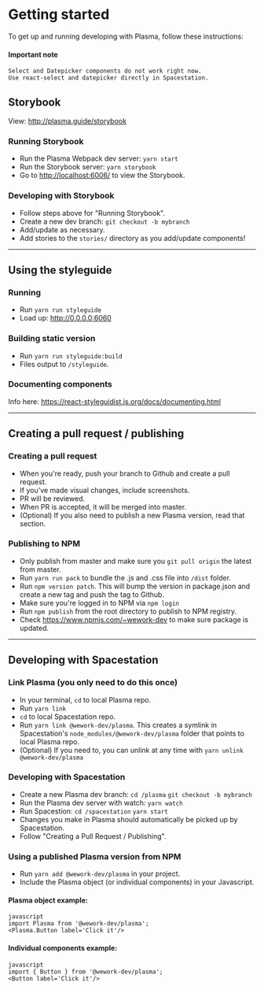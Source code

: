 # Getting started

To get up and running developing with Plasma, follow these instructions:

#### Important note

````
Select and Datepicker components do not work right now.
Use react-select and datepicker directly in Spacestation.
````

## Storybook

View: http://plasma.guide/storybook

### Running Storybook

* Run the Plasma Webpack dev server: `yarn start`
* Run the Storybook server: `yarn storybook`
* Go to [http://localhost:6006/](http://localhost:6006/) to view the Storybook.

### Developing with Storybook

* Follow steps above for "Running Storybook".
* Create a new dev branch: `git checkout -b mybranch`
* Add/update as necessary.
* Add stories to the `stories/` directory as you add/update components!

---

## Using the styleguide

### Running

* Run `yarn run styleguide`
* Load up: http://0.0.0.0:6060

### Building static version

* Run `yarn run styleguide:build`
* Files output to `/styleguide`.

### Documenting components

Info here: https://react-styleguidist.js.org/docs/documenting.html

---

## Creating a pull request / publishing

### Creating a pull request

* When you're ready, push your  branch to Github and create a pull request.
* If you've made visual changes, include screenshots.
* PR will be reviewed.
* When PR is accepted, it will be merged into master.
* (Optional) If you also need to publish a new Plasma version, read that section.

### Publishing to NPM

* Only publish from master and make sure you `git pull origin` the latest from master.
* Run `yarn run pack` to bundle the .js and .css file into `/dist` folder.
* Run `npm version patch`. This will bump the version in package.json and create a new tag and push the tag to Github.
* Make sure you're logged in to NPM via `npm login`
* Run `npm publish` from the root directory to publish to NPM registry.
* Check https://www.npmjs.com/~wework-dev to make sure package is updated.

---

## Developing with Spacestation

### Link Plasma (you only need to do this once)

* In your terminal, `cd` to local Plasma repo.
* Run `yarn link`
* `cd` to local Spacestation repo.
* Run `yarn link @wework-dev/plasma`. This creates a symlink in Spacestation's `node_modules/@wework-dev/plasma` folder that points to local Plasma repo.
* (Optional) If you need to, you can unlink at any time with `yarn unlink @wework-dev/plasma`

### Developing with Spacestation

* Create a new Plasma dev branch: `cd /plasma` `git checkout -b mybranch`
* Run the Plasma dev server with watch: `yarn watch`
* Run Spacestion: `cd /spacestation` `yarn start`
* Changes you make in Plasma should automatically be picked up by Spacestation.
* Follow "Creating a Pull Request / Publishing".

### Using a published Plasma version from NPM

* Run `yarn add @wework-dev/plasma` in your project.
* Include the Plasma object (or individual components) in your Javascript.

#### Plasma object example:

```
javascript
import Plasma from '@wework-dev/plasma';
<Plasma.Button label='Click it'/>
```
#### Individual components example:

```
javascript
import { Button } from '@wework-dev/plasma';
<Button label='Click it'/>
```
